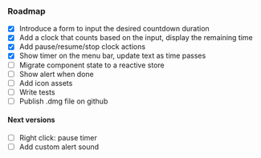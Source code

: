 ### Roadmap
- [x] Introduce a form to input the desired countdown duration
- [x] Add a clock that counts based on the input, display the remaining time
- [x] Add pause/resume/stop clock actions
- [x] Show timer on the menu bar, update text as time passes
- [ ] Migrate component state to a reactive store
- [ ] Show alert when done
- [ ] Add icon assets
- [ ] Write tests
- [ ] Publish .dmg file on github

#### Next versions
- [ ] Right click: pause timer
- [ ] Add custom alert sound
